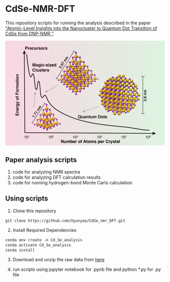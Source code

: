 # CdSe-NMR-DFT

This repository scripts for running the analysis described in the paper ["Atomic-Level Insights into the Nanocluster to Quantum Dot Transition of CdSe from DNP-NMR "](url-to-be-added).

<p align="center">
  <img src="./CdSe_clusters_QD_transition.png" alt="Nanocluster to Quantum Dot Transition of CdSe "  width="700px"/>
</p>

## Paper analysis scripts
1. code for analyzing NMR spectra
2. code for analyzing DFT calculation results
3. code for running hydrogen-bond Monte Carlo calculation

## Using scripts
1. Clone this repository
```
git clone https://github.com/Xyunyao/CdSe_nmr_DFT.git
```
2. Install  Required Dependencies
```
conda env create -n Cd_Se_analysis
conda activate Cd_Se_analysis
conda install 
```
3. Download and unzip the raw data from [here](10.6084/m9.figshare.27297354)

4. run scripts using jupyter notebook for .pynb file and python *.py for .py file



